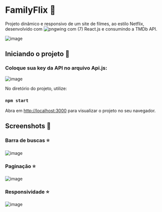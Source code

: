 # FamilyFlix 🎥

Projeto dinâmico e responsivo de um site de filmes, ao estilo Netflix, desenvolvido com ![pngwing com (7)](https://github.com/oliveiratales/movies-reactjs-api/assets/118945743/49d4e161-5da1-47e0-bda3-ad0acb7d67e7) React.js e consumindo a TMDb API.

![image](https://github.com/oliveiratales/movies-reactjs-api/assets/118945743/3501285d-37fd-445a-83ac-29822c840f1f)

## Iniciando o projeto 🎥

### Coloque sua key da API no arquivo Api.js:

![image](https://github.com/oliveiratales/movies-reactjs-api/assets/118945743/be95b67e-de35-4980-af72-e0191059dd73)

No diretório do projeto, utilize:

### `npm start`

Abra em [http://localhost:3000](http://localhost:3000) para visualizar o projeto no seu navegador.

## Screenshots 🎥

### Barra de buscas ⭐

![image](https://github.com/oliveiratales/movies-reactjs-api/assets/118945743/87734a6e-1ce1-4fc0-b5f7-f2c802517e9e)

### Paginação ⭐

![image](https://github.com/oliveiratales/movies-reactjs-api/assets/118945743/ac330c9c-bf5a-4826-bf83-0db6a999caf7)

### Responsividade ⭐

![image](https://github.com/oliveiratales/movies-reactjs-api/assets/118945743/55889d7f-61c0-400e-bfef-125467973f60)
